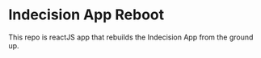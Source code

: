 # Indecision App Reboot

This repo is reactJS app that rebuilds the Indecision App from the ground up.